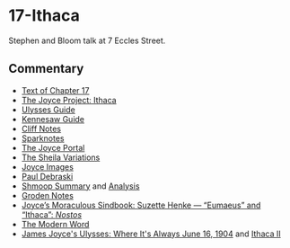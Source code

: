 # 17-Ithaca

Stephen and Bloom talk at 7 Eccles Street.

## Commentary

- [Text of Chapter 17](http://www.online-literature.com/james_joyce/ulysses/17/)
- [The Joyce Project: Ithaca](http://m.joyceproject.com/chapters/ithaca.html)
- [Ulysses Guide](http://www.ulyssesguide.com/17-ithaca)
- [Kennesaw Guide](http://web.archive.org/web/20120515105005/http://ksumail.kennesaw.edu:80/~mglosup/ulysses/ithaca.htm)
- [Cliff Notes](http://www.cliffsnotes.com/literature/u/ulysses/summary-and-analysis/chapter-17)
- [Sparknotes](http://www.sparknotes.com/lit/ulysses/section17/)
- [The Joyce Portal](http://web.archive.org/web/20130409060521/http://www.robotwisdom.com/jaj/ulysses/index.html#ithaca)
- [The Sheila Variations](http://www.sheilaomalley.com/?p=7637)
- [Joyce Images](http://www.joyceimages.com/chapter/17/)
- [Paul Debraski](https://ijustreadaboutthat.com/2010/08/23/james-joyce%e2%80%93week-7-ulysses-1922-eumaeus-ithaca/)
- [Shmoop Summary](https://www.shmoop.com/study-guides/literature/ulysses-joyce/summary/episode-17-ithaca) and [Analysis](https://www.shmoop.com/study-guides/literature/ulysses-joyce/summary/ithaca-analysis)
- [Groden Notes](http://www.michaelgroden.com/notes/open17.html)
- [Joyce’s Moraculous Sindbook: Suzette Henke — “Eumaeus” and “Ithaca”: *Nostos*](https://kb.osu.edu/bitstream/handle/1811/24647/JOYCES_MORACULOUS_SINDBOOK.pdf?sequence=1&isAllowed=y)
- [The Modern Word](http://web.archive.org/web/20150423131232/http://www.themodernword.com/joyce/)
- [James Joyce's Ulysses: Where It's Always June 16, 1904](http://loki.stockton.edu/~kinsellt/projects/ulysses/storyReader$52.html) and [Ithaca II](http://loki.stockton.edu/~kinsellt/projects/ulysses/storyReader$60.html)
